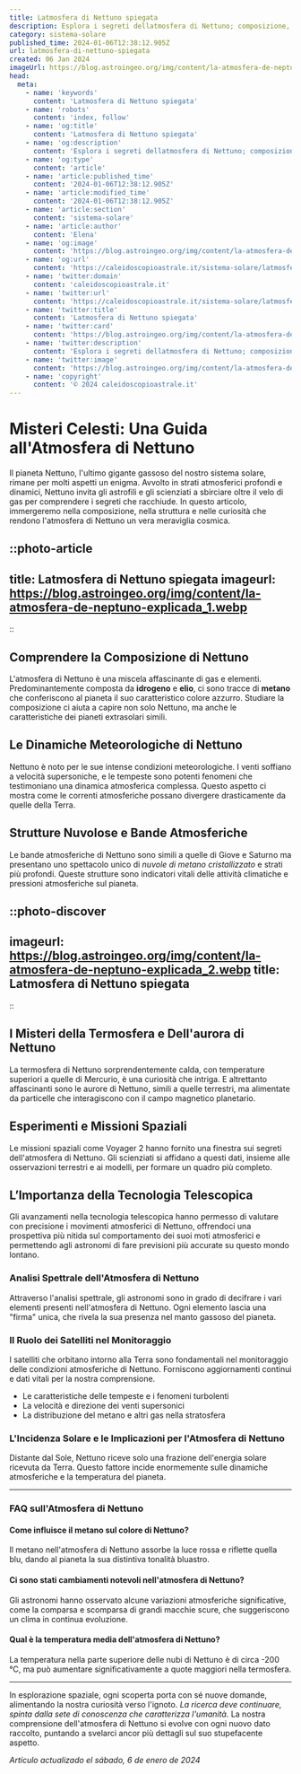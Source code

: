 ```yaml
---
title: Latmosfera di Nettuno spiegata
description: Esplora i segreti dellatmosfera di Nettuno; composizione, clima e fenomeni misteriosi in una guida dettagliata e avvincente.
category: sistema-solare
published_time: 2024-01-06T12:38:12.905Z
url: latmosfera-di-nettuno-spiegata
created: 06 Jan 2024
imageUrl: https://blog.astroingeo.org/img/content/la-atmosfera-de-neptuno-explicada_1.webp
head:
  meta:
    - name: 'keywords'
      content: 'Latmosfera di Nettuno spiegata'
    - name: 'robots'
      content: 'index, follow'
    - name: 'og:title'
      content: 'Latmosfera di Nettuno spiegata'
    - name: 'og:description'
      content: 'Esplora i segreti dellatmosfera di Nettuno; composizione, clima e fenomeni misteriosi in una guida dettagliata e avvincente.'
    - name: 'og:type'
      content: 'article'
    - name: 'article:published_time'
      content: '2024-01-06T12:38:12.905Z'
    - name: 'article:modified_time'
      content: '2024-01-06T12:38:12.905Z'
    - name: 'article:section'
      content: 'sistema-solare'
    - name: 'article:author'
      content: 'Elena'
    - name: 'og:image'
      content: 'https://blog.astroingeo.org/img/content/la-atmosfera-de-neptuno-explicada_1.webp'
    - name: 'og:url'
      content: 'https://caleidoscopioastrale.it/sistema-solare/latmosfera-di-nettuno-spiegata'
    - name: 'twitter:domain'
      content: 'caleidoscopioastrale.it'
    - name: 'twitter:url'
      content: 'https://caleidoscopioastrale.it/sistema-solare/latmosfera-di-nettuno-spiegata'
    - name: 'twitter:title'
      content: 'Latmosfera di Nettuno spiegata'
    - name: 'twitter:card'
      content: 'https://blog.astroingeo.org/img/content/la-atmosfera-de-neptuno-explicada_1.webp'
    - name: 'twitter:description'
      content: 'Esplora i segreti dellatmosfera di Nettuno; composizione, clima e fenomeni misteriosi in una guida dettagliata e avvincente.'
    - name: 'twitter:image'
      content: 'https://blog.astroingeo.org/img/content/la-atmosfera-de-neptuno-explicada_1.webp'
    - name: 'copyright'
      content: '© 2024 caleidoscopioastrale.it'
---
```

# Misteri Celesti: Una Guida all'Atmosfera di Nettuno

Il pianeta Nettuno, l'ultimo gigante gassoso del nostro sistema solare, rimane per molti aspetti un enigma. Avvolto in strati atmosferici profondi e dinamici, Nettuno invita gli astrofili e gli scienziati a sbirciare oltre il velo di gas per comprendere i segreti che racchiude. In questo articolo, immergeremo nella composizione, nella struttura e nelle curiosità che rendono l'atmosfera di Nettuno un vera meraviglia cosmica.

::photo-article
---
title: Latmosfera di Nettuno spiegata
imageurl: https://blog.astroingeo.org/img/content/la-atmosfera-de-neptuno-explicada_1.webp
---
::

## Comprendere la Composizione di Nettuno
L'atmosfera di Nettuno è una miscela affascinante di gas e elementi. Predominantemente composta da **idrogeno** e **elio**, ci sono tracce di **metano** che conferiscono al pianeta il suo caratteristico colore azzurro. Studiare la composizione ci aiuta a capire non solo Nettuno, ma anche le caratteristiche dei pianeti extrasolari simili.

## Le Dinamiche Meteorologiche di Nettuno
Nettuno è noto per le sue intense condizioni meteorologiche. I venti soffiano a velocità supersoniche, e le tempeste sono potenti fenomeni che testimoniano una dinamica atmosferica complessa. Questo aspetto ci mostra come le correnti atmosferiche possano divergere drasticamente da quelle della Terra.

## Strutture Nuvolose e Bande Atmosferiche
Le bande atmosferiche di Nettuno sono simili a quelle di Giove e Saturno ma presentano uno spettacolo unico di *nuvole di metano cristallizzato* e strati più profondi. Queste strutture sono indicatori vitali delle attività climatiche e pressioni atmosferiche sul pianeta.

::photo-discover
---
imageurl: https://blog.astroingeo.org/img/content/la-atmosfera-de-neptuno-explicada_2.webp
title: Latmosfera di Nettuno spiegata
---
::

## I Misteri della Termosfera e Dell'aurora di Nettuno
La termosfera di Nettuno sorprendentemente calda, con temperature superiori a quelle di Mercurio, è una curiosità che intriga. E altrettanto affascinanti sono le aurore di Nettuno, simili a quelle terrestri, ma alimentate da particelle che interagiscono con il campo magnetico planetario.

## Esperimenti e Missioni Spaziali
Le missioni spaziali come Voyager 2 hanno fornito una finestra sui segreti dell'atmosfera di Nettuno. Gli scienziati si affidano a questi dati, insieme alle osservazioni terrestri e ai modelli, per formare un quadro più completo.

## L’Importanza della Tecnologia Telescopica
Gli avanzamenti nella tecnologia telescopica hanno permesso di valutare con precisione i movimenti atmosferici di Nettuno, offrendoci una prospettiva più nitida sul comportamento dei suoi moti atmosferici e permettendo agli astronomi di fare previsioni più accurate su questo mondo lontano.

### Analisi Spettrale dell'Atmosfera di Nettuno
Attraverso l'analisi spettrale, gli astronomi sono in grado di decifrare i vari elementi presenti nell'atmosfera di Nettuno. Ogni elemento lascia una "firma" unica, che rivela la sua presenza nel manto gassoso del pianeta.

### Il Ruolo dei Satelliti nel Monitoraggio
I satelliti che orbitano intorno alla Terra sono fondamentali nel monitoraggio delle condizioni atmosferiche di Nettuno. Forniscono aggiornamenti continui e dati vitali per la nostra comprensione.

* Le caratteristiche delle tempeste e i fenomeni turbolenti
* La velocità e direzione dei venti supersonici
* La distribuzione del metano e altri gas nella stratosfera

### L'Incidenza Solare e le Implicazioni per l'Atmosfera di Nettuno
Distante dal Sole, Nettuno riceve solo una frazione dell'energia solare ricevuta da Terra. Questo fattore incide enormemente sulle dinamiche atmosferiche e la temperatura del pianeta.

---

### FAQ sull'Atmosfera di Nettuno

#### Come influisce il metano sul colore di Nettuno?
Il metano nell'atmosfera di Nettuno assorbe la luce rossa e riflette quella blu, dando al pianeta la sua distintiva tonalità bluastro.

#### Ci sono stati cambiamenti notevoli nell'atmosfera di Nettuno?
Gli astronomi hanno osservato alcune variazioni atmosferiche significative, come la comparsa e scomparsa di grandi macchie scure, che suggeriscono un clima in continua evoluzione.

#### Qual è la temperatura media dell'atmosfera di Nettuno?
La temperatura nella parte superiore delle nubi di Nettuno è di circa -200 °C, ma può aumentare significativamente a quote maggiori nella termosfera.

---

In esplorazione spaziale, ogni scoperta porta con sé nuove domande, alimentando la nostra curiosità verso l'ignoto. *La ricerca deve continuare, spinta dalla sete di conoscenza che caratterizza l'umanità.* La nostra comprensione dell'atmosfera di Nettuno si evolve con ogni nuovo dato raccolto, puntando a svelarci ancor più dettagli sul suo stupefacente aspetto.

_Artículo actualizado el sábado, 6 de enero de 2024_